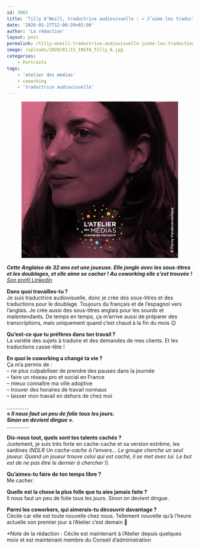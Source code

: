 ```yaml
---
id: 3085
title: 'Tilly O’Neill, traductrice audiovisuelle : « J’aime les traductions casse-tête »'
date: '2020-01-27T12:00:29+02:00'
author: 'La rédaction'
layout: post
permalink: /tilly-oneill-traductrice-audiovisuelle-jaime-les-traductions-casse-tete/
image: /uploads/2020/01/15_INSTA_Tilly_A.jpg
categories:
    - Portraits
tags:
    - 'atelier des medias'
    - coworking
    - 'traductrice audiovisuelle'
---
```


<figure class="wp-block-image"><img src="/uploads/2020/01/15_INSTA_Tilly_A.jpg" alt="Illustration"><figcaption>  
</figcaption></figure>

***Cette Anglaise de 32 ans est une joueuse. Elle jongle avec les sous-titres et les doublages, et elle aime se cacher ! Au coworking elle s’est trouvée !***  
[*Son profil Linkedin*](http://linkedin.com/in/tillyoneillsubtitling)

**Dans quoi travailles-tu ?**  
Je suis traductrice audiovisuelle, donc je crée des sous-titres et des traductions pour le doublage. Toujours du français et de l’espagnol vers l’anglais. Je crée aussi des sous-titres anglais pour les sourds et malentendants. De temps en temps, ça m’arrive aussi de préparer des transcriptions, mais uniquement quand c’est chaud à la fin du mois 😉

**Qu’est-ce que tu préfères dans ton travail ?**   
La variété des sujets à traduire et des demandes de mes clients. Et les traductions casse-tête !

**En quoi le coworking a changé ta vie ?**  
Ça m’a permis de :  
– ne plus culpabiliser de prendre des pauses dans la journée  
– faire un réseau pro et social en France  
– mieux connaître ma ville adoptive  
– trouver des horaires de travail normaux  
– laisser mon travail en dehors de chez moi

……………  
***« Il nous faut un peu de folie tous les jours.***   
***Sinon on devient dingue ».***  
……………

**Dis-nous tout, quels sont tes talents cachés ?**  
Justement, je suis très forte en cache-cache et sa version extrême, les sardines *(NDLR Un cache-cache à l’envers… Le groupe cherche un seul joueur. Quand un joueur trouve celui qui est caché, il se met avec lui. Le but est de ne pas être le dernier à chercher !).*

**Qu’aimes-tu faire de ton temps libre ?**  
Me cacher.

**Quelle est la chose la plus folle que tu aies jamais faite ?**  
Il nous faut un peu de folie tous les jours. Sinon on devient dingue.

**Parmi les coworkers, qui aimerais-tu découvrir davantage ?**  
Cécile car elle est toute nouvelle chez nous. Tellement nouvelle qu’à l’heure actuelle son premier jour à l’Atelier c’est demain 🙂

\*Note de la rédaction : Cécile est maintenant à l’Atelier depuis quelques mois et est maintenant membre du Conseil d’administration